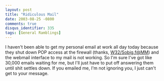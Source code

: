 ```yaml
---
layout: post
title: "Ridiculous Mail"
date: 2003-08-25 -0800
comments: true
disqus_identifier: 335
tags: [General Ramblings]
---
```

I haven't been able to get my personal email at work all day today
because they shut down POP access at the firewall (thanks,
[W32/Sobig.f@MM](http://vil.nai.com/vil/content/v_100561.htm)) and the
webmail interface to my mail is not working. So I'm sure I've got like
30,000 emails waiting for me, but I'll just have to put off answering
them until shit settles down. If you emailed me, I'm not ignoring you, I
just can't get to your message.
